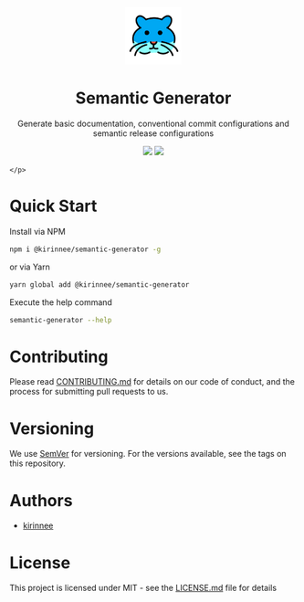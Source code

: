 <p align="center">
    <img src="logo.png" width="100px" height="100px" />
    <h1 align="center">Semantic Generator</h1>
    <p align="center">Generate basic documentation, conventional commit configurations and semantic release configurations</p>
    <p align="center">
        <a href="https://github.com/kirinnee/semantic-generator/actions"><img src="https://github.com/kirinnee/semantic-generator/actions/workflows/ci.yaml/badge.svg"/></a>
        <a href="https://github.com/kirinnee/semantic-generator/blob/master/LICENSE.MDactions"><img src="https://img.shields.io/github/license/kirinnee/semantic-generator"/></a>

    </p>

</p>

# Quick Start

Install via NPM

```bash
npm i @kirinnee/semantic-generator -g
```

or via Yarn

```bash
yarn global add @kirinnee/semantic-generator
```

Execute the help command

```bash
semantic-generator --help
```

# Contributing

Please read [CONTRIBUTING.md](CONTRIBUTING.MD) for details on our code of conduct, and the process for submitting pull
requests to us.

# Versioning

We use [SemVer](https://semver.org/) for versioning. For the versions available, see the tags on this repository.

# Authors

- [kirinnee](mailto:kirinnee97@gmail.com)

# License

This project is licensed under MIT - see the [LICENSE.md](LICENSE.MD) file for details
